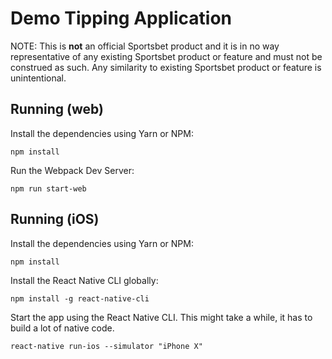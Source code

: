 # Demo Tipping Application

NOTE: This is **not** an official Sportsbet product and it is in no way
representative of any existing Sportsbet product or feature and must not be
construed as such. Any similarity to existing Sportsbet product or feature is
unintentional.

## Running (web)

Install the dependencies using Yarn or NPM:

    npm install

Run the Webpack Dev Server:

    npm run start-web

## Running (iOS)

Install the dependencies using Yarn or NPM:

    npm install

Install the React Native CLI globally:

    npm install -g react-native-cli

Start the app using the React Native CLI. This might take a while, it has to 
build a lot of native code.

    react-native run-ios --simulator "iPhone X"
